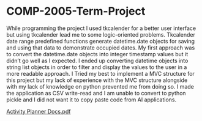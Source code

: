 # COMP-2005-Term-Project

While programming the project I used tkcalender for a better user
interface but using tkcalender lead me to some logic-oriented
problems. Tkcalender date range predefined functions generate
datetime.date objects for saving and using that data to demonstrate
occupied dates. My first approach was to convert the datetime.date
objects into integer timestamp values but it didn’t go well as I
expected. I ended up converting datetime objects into string list
objects in order to filter and display the values to the user in a more
readable approach. I Tried my best to implement a MVC structure for
this project but my lack of experience with the MVC structure
alongside with my lack of knowledge on python prevented me from
doing so. I made the application as CSV write-read and I am unable to
convert to python pickle and I did not want it to copy paste code from
AI applications.

[Activity Planner Docs.pdf](https://github.com/user-attachments/files/21006177/Activity.Planner.Docs.pdf)
